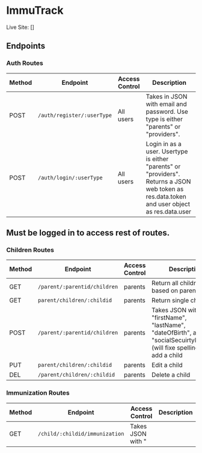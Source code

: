 # ImmuTrack

Live Site: []

## Endpoints

### Auth Routes

| Method | Endpoint                   | Access Control | Description                                                                                                                                  |
| ------ | -------------------------- | -------------- | -------------------------------------------------------------------------------------------------------------------------------------------- |
| POST   | `/auth/register/:userType` | All users      | Takes in JSON with email and password. Use type is either "parents" or "providers".                                                          |
| POST   | `/auth/login/:userType`    | All users      | Login in as a user. Usertype is either "parents" or "providers". Returns a JSON web token as res.data.token and user object as res.data.user |  |

## Must be logged in to access rest of routes.

### Children Routes

| Method | Endpoint                     | Access Control | Description                                                                                                             |
| ------ | ---------------------------- | -------------- | ----------------------------------------------------------------------------------------------------------------------- |
| GET    | `/parent/:parentid/children` | parents        | Return all children based on parent's id.                                                                               |
| GET    | `parent/children/:childid`   | parents        | Return single child                                                                                                     |
| POST   | `/parent/:parentid/children` | parents        | Takes JSON with "firstName", "lastName", "dateOfBirth", and "socialSecuirtyNumber" (will fixe spelling) and add a child |
| PUT    | `parent/children/:childid`   | parents        | Edit a child                                                                                                            |
| DEL    | `/parent/children/:childid`  | parents        | Delete a child                                                                                                          |

### Immunization Routes

| Method | Endpoint                       | Access Control    | Description |
| ------ | ------------------------------ | ----------------- | ----------- |
| GET    | `/child/:childid/immunization` | Takes JSON with " |
